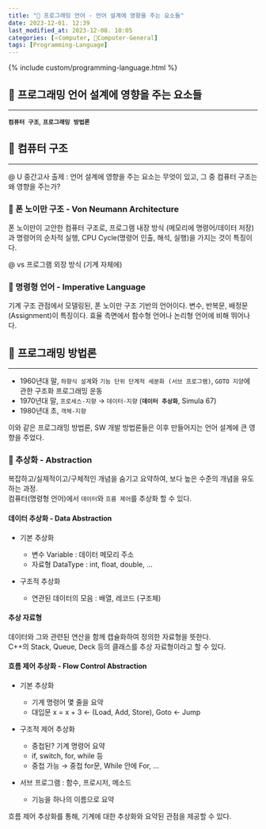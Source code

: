 ```yaml
---
title: "🌚 프로그래밍 언어 - 언어 설계에 영향을 주는 요소들"
date: 2023-12-01. 12:39
last_modified_at: 2023-12-08. 10:05
categories: [⭐Computer, 🌚Computer-General]
tags: [Programming-Language]
---
```


{% include custom/programming-language.html %}

## 💫 프로그래밍 언어 설계에 영향을 주는 요소들

---

**`컴퓨터 구조`**, **`프로그래밍 방법론`**

## 💫 컴퓨터 구조

---

@ U 중간고사 출제 : 언어 설계에 영향을 주는 요소는 무엇이 있고, 그 중 컴퓨터 구조는 왜 영향을 주는가?  

### 🫧 폰 노이만 구조 - Von Neumann Architecture

폰 노이만이 고안한 컴퓨터 구조로, 프로그램 내장 방식 (메모리에 명령어/데이터 저장)과 명령어의 순차적 실행, CPU Cycle(명령어 인출, 해석, 실행)을 가지는 것이 특징이다.  

@ vs 프로그램 외장 방식 (기계 자체에)  

### 🫧 명령형 언어 - Imperative Language

기계 구조 관점에서 모델링된, 폰 노이만 구조 기반의 언어이다. 변수, 반복문, 배정문(Assignment)이 특징이다. 효율 측면에서 함수형 언어나 논리형 언어에 비해 뛰어나다.  

## 💫 프로그래밍 방법론

---

- 1960년대 말, `하향식 설계`와 `기능 단위 단계적 세분화 (서브 프로그램)`, `GOTO 지양`에 관한 구조화 프로그래밍 운동  
- 1970년대 말, `프로세스-지향` → `데이터-지향` (**`데이터 추상화`**, Simula 67)  
- 1980년대 초, `객체-지향`  

이와 같은 프로그래밍 방법론, SW 개발 방법론들은 이후 만들어지는 언어 설계에 큰 영향을 주었다.  

### 🫧 추상화 - Abstraction

복잡하고/실제적이고/구체적인 개념을 숨기고 요약하여, 보다 높은 수준의 개념을 유도하는 과정.  
컴퓨터(명령형 언어)에서 `데이터`와 `흐름 제어`를 추상화  할 수 있다.  

#### 데이터 추상화 - Data Abstraction

- 기본 추상화
  - 변수 Variable : 데이터 메모리 주소
  - 자료형 DataType : int, float, double, ...

- 구조적 추상화
  - 연관된 데이터의 모음 : 배열, 레코드 (구조체)

#### 추상 자료형

데이터와 그와 관련된 연산을 함께 캡슐화하여 정의한 자료형을 뜻한다.  
C++의 Stack, Queue, Deck 등의 클래스를 추상 자료형이라고 할 수 있다.  

#### 흐름 제어 추상화 - Flow Control Abstraction

- 기본 추상화
  - 기계 명령어 몇 줄을 요약
  - 대입문 x = x + 3 ← (Load, Add, Store), Goto ← Jump

- 구조적 제어 추상화
  - 중첩된? 기계 명령어 요약
  - if, switch, for, while 등
  - 중첩 가능 → 중첩 for문, While 안에 For, ...

- 서브 프로그램 : 함수, 프로시저, 메소드
  - 기능을 하나의 이름으로 요약

흐름 제어 추상화를 통해, 기계에 대한 추상화와 요약된 관점을 제공할 수 있다.  

